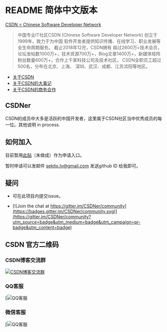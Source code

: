 # README 简体中文版本
[CSDN = Chinese Software Developer Network](https://www.csdn.net/)

> 中国专业IT社区CSDN (Chinese Software Developer Network) 创立于1999年，致力于为中国
软件开发者提供知识传播、在线学习、职业发展等全生命周期服务。 截止2018年12月，CSDN拥有
超过2600万+技术会员，论坛发帖数1000万+，技术资源700万+，Blog文章1400万+，新媒体矩阵
粉丝数量600万+，合作上千家科技公司及技术社区。 CSDN全职员工超过500名，分布在北京、上海、
深圳、武汉、成都、江苏沭阳等地区。

- [关于CSDN](https://www.csdn.net/company/index.html#about)
- [关于CSDN的大事记](https://www.csdn.net/company/index.html#dsj)
- [关于CSDN的商务合作](https://www.csdn.net/company/index.html#business)


## CSDNer
CSDN的成员中大多是活跃的中国开发者，这里属于CSDN社区当中优秀成员的每一位。其他说明 in process.

## 如何加入
目前暂用[此贴](#)（未做成）作为申请入口。   

暂时申请可以发邮件  sekito.lv@gmail.com 发送github ID 给我即可。

## 疑问
- 可在此项目内提交issue。

- [![Join the chat at https://gitter.im/CSDNer/community](https://badges.gitter.im/CSDNer/community.svg)](https://gitter.im/CSDNer/community?utm_source=badge&utm_medium=badge&utm_campaign=pr-badge&utm_content=badge)

## CSDN 官方二维码

### CSDN博客交流群
[![CSDN博客交流群](https://csdnimg.cn/release/phoenix/write/assets/image_qqchat.jpg)](https://csdnimg.cn/release/phoenix/write/assets/image_qqchat.jpg)


### QQ客服
[![QQ客服](https://csdnimg.cn/pubfooter/images/csdn-kf.png)


### 微信客服
[![QQ客服](https://csdnimg.cn/pubfooter/images/csdn_cs_qr.png)
